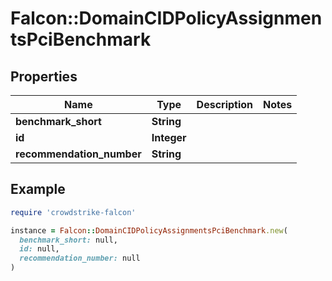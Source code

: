 # Falcon::DomainCIDPolicyAssignmentsPciBenchmark

## Properties

| Name | Type | Description | Notes |
| ---- | ---- | ----------- | ----- |
| **benchmark_short** | **String** |  |  |
| **id** | **Integer** |  |  |
| **recommendation_number** | **String** |  |  |

## Example

```ruby
require 'crowdstrike-falcon'

instance = Falcon::DomainCIDPolicyAssignmentsPciBenchmark.new(
  benchmark_short: null,
  id: null,
  recommendation_number: null
)
```

